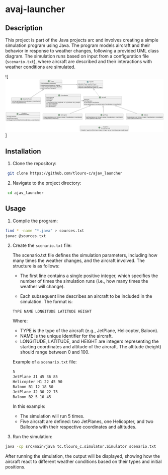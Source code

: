 # avaj-launcher

## Description
This project is part of the Java projects arc and involves creating a simple simulation program using Java. The program models aircraft and their behavior in response to weather changes, following a provided UML class diagram. The simulation runs based on input from a configuration file (```scenario.txt```), where aircraft are described and their interactions with weather conditions are simulated.

![![Uml Diagram](avaj_uml.png)]

## Installation 

1. Clone the repository:
```bash
 git clone https://github.com/tlouro-c/ajav_launcher
```

2. Navigate to the project directory:

```bash
 cd ajav_launcher
```

## Usage

1. Compile the program:
```bash
find * -name "*.java" > sources.txt
javac @sources.txt
```

2. Create the ```scenario.txt``` file:

	The scenario.txt file defines the simulation parameters, including how many times the weather changes, and the aircraft involved. The structure is as follows:


	- The first line contains a single positive integer, which specifies the number of times the simulation runs (i.e., how many times the weather will change).

	- Each subsequent line describes an aircraft to be included in the simulation. The format is:
	```
	TYPE NAME LONGITUDE LATITUDE HEIGHT
	```
	Where:

	- TYPE is the type of the aircraft (e.g., JetPlane, Helicopter, Baloon).
	- NAME is the unique identifier for the aircraft.
	- LONGITUDE, LATITUDE, and HEIGHT are integers representing the starting coordinates and altitude of the aircraft. The altitude (height) should range between 0 and 100.

	Example of a ```scenario.txt``` file:

	```
	5
	JetPlane J1 45 36 85
	Helicopter H1 22 45 90
	Baloon B1 12 18 50
	JetPlane J2 30 22 75
	Baloon B2 5 10 45
	```
	In this example:

	- The simulation will run 5 times.
	- Five aircraft are defined: two JetPlanes, one Helicopter, and two Balloons with their respective coordinates and altitudes.

4. Run the simulation:
```bash
java -cp src/main/java tc.tlouro_c.simulator.Simulator scenario.txt
```

After running the simulation, the output will be displayed, showing how the aircraft react to different weather conditions based on their types and initial positions.


